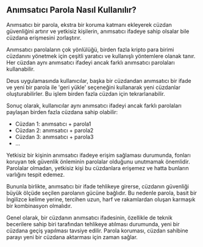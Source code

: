 ## Anımsatıcı Parola Nasıl Kullanılır?

Anımsatıcı bir parola, ekstra bir koruma katmanı ekleyerek cüzdan güvenliğini artırır ve yetkisiz kişilerin, anımsatıcı ifadeye sahip olsalar bile cüzdana erişmesini zorlaştırır.

Anımsatıcı parolaların çok yönlülüğü, birden fazla kripto para birimi cüzdanını yönetmek için çeşitli yaratıcı ve kullanışlı yöntemlere olanak tanır. Her cüzdan aynı anımsatıcı ifadeyi ancak farklı anımsatıcı parolaları kullanabilir.

Deus uygulamasında kullanıcılar, başka bir cüzdandan anımsatıcı bir ifade ve yeni bir parola ile 'geri yükle' seçeneğini kullanarak yeni cüzdanlar oluşturabilirler. Bu işlem birden fazla cüzdan için tekrarlanabilir.

Sonuç olarak, kullanıcılar aynı anımsatıcı ifadeyi ancak farklı parolaları paylaşan birden fazla cüzdana sahip olabilir:

- Cüzdan 1: anımsatıcı + parola1
- Cüzdan 2: anımsatıcı + parola2
- Cüzdan 3: anımsatıcı + parola3
- ...

Yetkisiz bir kişinin anımsatıcı ifadeye erişim sağlaması durumunda, fonları koruyan tek güvenlik önleminin parolalar olduğunu unutmamak önemlidir. Parolalar olmadan, yetkisiz kişi bu cüzdanlara erişemez ve hatta bunların varlığını tespit edemez.

Bununla birlikte, anımsatıcı bir ifade tehlikeye girerse, cüzdanın güvenliği büyük ölçüde seçilen parolanın gücüne bağlıdır. Bu nedenle parola, basit bir İngilizce kelime yerine, tercihen uzun, harf ve rakamlardan oluşan karmaşık bir kombinasyon olmalıdır.

Genel olarak, bir cüzdanın anımsatıcı ifadesinin, özellikle de teknik becerilere sahip biri tarafından tehlikeye atılması durumunda, yeni bir cüzdana geçiş yapılması tavsiye edilir. Parola koruması, cüzdan sahibine parayı yeni bir cüzdana aktarması için zaman sağlar.